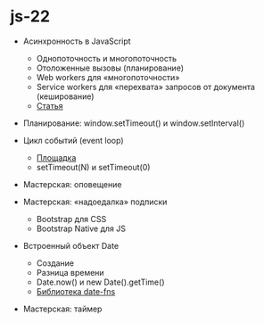 # js-22

- Асинхронность в JavaScript
  - Однопоточность и многопоточность
  - Отоложенные вызовы (планирование)
  - Web workers для «многопоточности»
  - Service workers для «перехвата» запросов от документа (кеширование)
  - [Статья](https://bitsofco.de/web-workers-vs-service-workers-vs-worklets)
- Планирование: window.setTimeout() и window.setInterval()
- Цикл событий (event loop)
  - [Площадка](http://latentflip.com/loupe)
  - setTimeout(N) и setTimeout(0)
- Мастерская: оповещение
- Мастерская: «надоедалка» подписки
  - Bootstrap для CSS
  - Bootstrap Native для JS
- Встроенный объект Date

  - Создание
  - Разница времени
  - Date.now() и new Date().getTime()
  - [Библиотека date-fns](https://date-fns.org/)

- Мастерская: таймер
